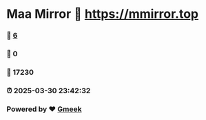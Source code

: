 # Maa Mirror :link: https://mmirror.top 
### :page_facing_up: [6](https://mmirror.top/tag.html) 
### :speech_balloon: 0 
### :hibiscus: 17230 
### :alarm_clock: 2025-03-30 23:42:32 
### Powered by :heart: [Gmeek](https://github.com/Meekdai/Gmeek)
